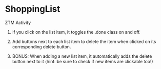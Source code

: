 # ShoppingList
ZTM Activity

1. If you click on the list item, it toggles the .done  class on and off.

2. Add buttons next to each list item to delete the item when clicked on its corresponding delete button.

3. BONUS: When adding a new list item, it automatically adds the delete button next to it (hint: be sure to check if new items are clickable too!)

